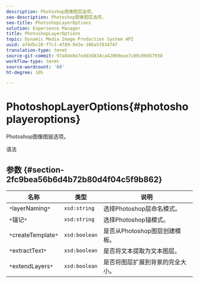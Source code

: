 ```yaml
---
description: Photoshop图像图层选项。
seo-description: Photoshop图像图层选项。
seo-title: PhotoshopLayerOptions
solution: Experience Manager
title: PhotoshopLayerOptions
topic: Dynamic Media Image Production System API
uuid: af4d5c28-f7c1-4f89-943e-386a5f83474f
translation-type: tm+mt
source-git-commit: 97a84e8e7edd3d834ca42069eae7c09c00d57938
workflow-type: tm+mt
source-wordcount: '60'
ht-degree: 10%

---
```



# PhotoshopLayerOptions{#photoshoplayeroptions}

Photoshop图像图层选项。

语法

## 参数 {#section-2fc9bea56b6d4b72b80d4f04c5f9b862}

| 名称 | 类型 | 说明 |
|---|---|---|
| `*`layerNaming`*` | `xsd:string` | 选择Photoshop层命名模式。 |
| `*`锚记`*` | `xsd:string` | 选择Photoshop锚模式。 |
| `*`createTemplate`*` | `xsd:boolean` | 是否从Photoshop图层创建模板。 |
| `*`extractText`*` | `xsd:boolean` | 是否将文本提取为文本图层。 |
| `*`extendLayers`*` | `xsd:boolean` | 是否将图层扩展到背景的完全大小。 |

